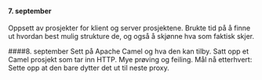 #### 7. september
Oppsett av prosjekter for klient og server prosjektene.
Brukte tid på å finne ut hvordan best mulig strukture de, og også å skjønne hva som faktisk skjer.

####8. september
Sett på Apache Camel og hva den kan tilby. Satt opp et Camel prosjekt som tar inn HTTP. Mye prøving og feiling.
Mål nå etterhvert: Sette opp at den bare dytter det ut til neste proxy.
